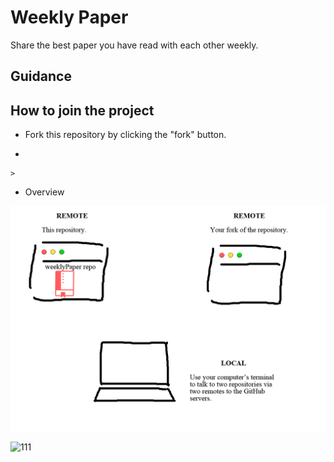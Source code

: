 # Weekly Paper

Share the best paper you have read with each other weekly.

## Guidance



## How to join the project

- Fork this repository by clicking the "fork" button.

- 

```
> 
```
- Overview

![git-guide | center ](img/git-guide.gif)

![111](https://hwadeblog.leanapp.cn/blog/tech/algorithm/blog_img/dijstra_with_gate.gif)
